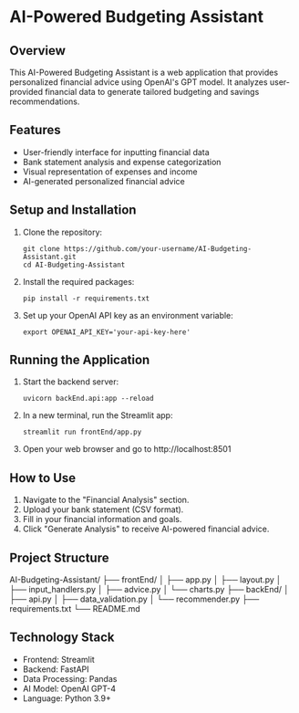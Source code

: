 # AI-Powered Budgeting Assistant

## Overview
This AI-Powered Budgeting Assistant is a web application that provides personalized financial advice using OpenAI's GPT model. It analyzes user-provided financial data to generate tailored budgeting and savings recommendations.

## Features
- User-friendly interface for inputting financial data
- Bank statement analysis and expense categorization
- Visual representation of expenses and income
- AI-generated personalized financial advice

## Setup and Installation

1. Clone the repository:
   ```
   git clone https://github.com/your-username/AI-Budgeting-Assistant.git
   cd AI-Budgeting-Assistant
   ```

2. Install the required packages:
   ```
   pip install -r requirements.txt
   ```

3. Set up your OpenAI API key as an environment variable:
   ```
   export OPENAI_API_KEY='your-api-key-here'
   ```

## Running the Application

1. Start the backend server:
   ```
   uvicorn backEnd.api:app --reload
   ```

2. In a new terminal, run the Streamlit app:
   ```
   streamlit run frontEnd/app.py
   ```

3. Open your web browser and go to http://localhost:8501

## How to Use

1. Navigate to the "Financial Analysis" section.
2. Upload your bank statement (CSV format).
3. Fill in your financial information and goals.
4. Click "Generate Analysis" to receive AI-powered financial advice.

## Project Structure

AI-Budgeting-Assistant/
├── frontEnd/
│ ├── app.py
│ ├── layout.py
│ ├── input_handlers.py
│ ├── advice.py
│ └── charts.py
├── backEnd/
│ ├── api.py
│ ├── data_validation.py
│ └── recommender.py
├── requirements.txt
└── README.md

## Technology Stack
- Frontend: Streamlit
- Backend: FastAPI
- Data Processing: Pandas
- AI Model: OpenAI GPT-4
- Language: Python 3.9+
